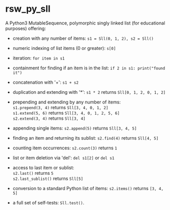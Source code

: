 # rsw_py_sll
A Python3 MutableSequence, polymorphic singly linked list (for educational purposes) offering:

* creation with any number of items: `s1 = Sll(0, 1, 2), s2 = Sll()`

* numeric indexing of list items (0 or greater): `s[0]`

* iteration: `for item in s1`

* containment for finding if an item is in the list: `if 2 in s1: print("found it")`

* concatenation with '+': `s1 + s2`

* duplication and extending with '*': `s1 * 2` returns `Sll[0, 1, 2, 0, 1, 2]`

* prepending and extending by any number of items:<br>
    `s1.prepend(3, 4)` returns `Sll[3, 4, 0, 1, 2]`<br>
    `s1.extend(5, 6)` returns `Sll[3, 4, 0, 1, 2, 5, 6]`<br>
    `s2.extend(3, 4)` returns `Sll[3, 4]`

* appending single items: `s2.append(5)` returns `Sll[3, 4, 5]`

* finding an item and returning its sublist: `s2.find(4)` returns `Sll[4, 5]`

* counting item occurrences: `s2.count(3)` returns `1`

* list or item deletion via 'del': `del s1[2]` or `del s1`

* access to last item or sublist:<br>
    `s2.last()` returns `5`<br>
    `s2.last_sublist()` returns `Sll[5]`

* conversion to a standard Python list of items: `s2.items()` returns `[3, 4, 5]`

* a full set of self-tests: `Sll.test()`.
